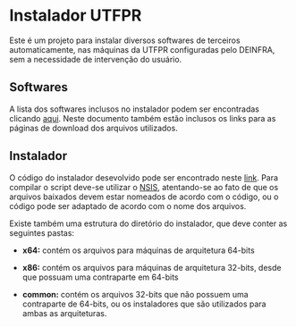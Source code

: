 # Instalador UTFPR

Este é um projeto para instalar diversos softwares de terceiros automaticamente, nas máquinas da UTFPR configuradas pelo DEINFRA, sem a necessidade de intervenção do usuário.

## Softwares
A lista dos softwares inclusos no instalador podem ser encontradas clicando [aqui](../blob/master/Software%20de%20terceiros.md). Neste documento também estão inclusos os links para as páginas de download dos arquivos utilizados.

## Instalador
O código do instalador desevolvido pode ser encontrado neste [link](../blob/master/instalador.nsi). Para compilar o script deve-se utilizar o [NSIS](https://nsis.sourceforge.io/Main_Page), atentando-se ao fato de que os arquivos baixados devem estar nomeados de acordo com o código, ou o código pode ser adaptado de acordo com o nome dos arquivos.

Existe também uma estrutura do diretório do instalador, que deve conter as seguintes pastas:

* **x64:** contém os arquivos para máquinas de arquitetura 64-bits 

* **x86:** contém os arquivos para máquinas de arquitetura 32-bits, desde que possuam uma contraparte em 64-bits

* **common:** contém os arquivos 32-bits que não possuem uma contraparte de 64-bits, ou os instaladores que são utilizados para ambas as arquiteturas.
